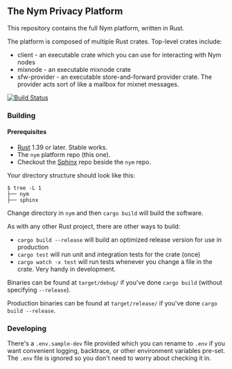 ## The Nym Privacy Platform

This repository contains the full Nym platform, written in Rust.

The platform is composed of multiple Rust crates. Top-level crates include:

* client - an executable crate which you can use for interacting with Nym nodes
* mixnode - an executable mixnode crate
* sfw-provider - an executable store-and-forward provider crate. The provider acts sort of like a mailbox for mixnet messages.

[![Build Status](https://travis-ci.com/nymtech/nym.svg?branch=develop)](https://travis-ci.com/nymtech/nym)

### Building

#### Prerequisites

* [Rust](https://www.rust-lang.org/tools/install) 1.39 or later. Stable works.
* The `nym` platform repo (this one).
* Checkout the [Sphinx](https://github.com/nymtech/sphinx) repo beside the `nym` repo.

Your directory structure should look like this:

```
$ tree -L 1
├── nym
├── sphinx
```

Change directory in `nym` and then `cargo build` will build the software.

As with any other Rust project, there are other ways to build:

* `cargo build --release` will build an optimized release version for use in production
* `cargo test` will run unit and integration tests for the crate (once)
* `cargo watch -x test` will run tests whenever you change a file in the crate. Very handy in development.

Binaries can be found at `target/debug/` if you've done `cargo build` (without specifying `--release`).

Production binaries can be found at `target/release/` if you've done `cargo build --release`.


### Developing

There's a `.env.sample-dev` file provided which you can rename to `.env` if you want convenient logging, backtrace, or other environment variables pre-set. The `.env` file is ignored so you don't need to worry about checking it in. 
